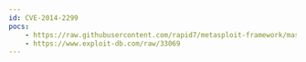 ```yaml
---
id: CVE-2014-2299
pocs:
    - https://raw.githubusercontent.com/rapid7/metasploit-framework/master/modules/exploits/windows/fileformat/wireshark_mpeg_overflow.rb
    - https://www.exploit-db.com/raw/33069
---
```

